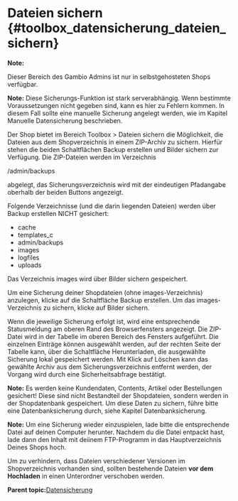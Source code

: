 # Dateien sichern {#toolbox_datensicherung_dateien_sichern}

**Note:**

Dieser Bereich des Gambio Admins ist nur in selbstgehosteten Shops verfügbar.

**Note:** Diese Sicherungs-Funktion ist stark serverabhängig. Wenn bestimmte Voraussetzungen nicht gegeben sind, kann es hier zu Fehlern kommen. In diesem Fall sollte eine manuelle Sicherung angelegt werden, wie im Kapitel Manuelle Datensicherung beschrieben.

Der Shop bietet im Bereich Toolbox \> Dateien sichern die Möglichkeit, die Dateien aus dem Shopverzeichnis in einem ZIP-Archiv zu sichern. Hierfür stehen die beiden Schaltflächen Backup erstellen und Bilder sichern zur Verfügung. Die ZIP-Dateien werden im Verzeichnis

/admin/backups

abgelegt, das Sicherungsverzeichnis wird mit der eindeutigen Pfadangabe oberhalb der beiden Buttons angezeigt.

Folgende Verzeichnisse \(und die darin liegenden Dateien\) werden über Backup erstellen NICHT gesichert:

-   cache
-   templates\_c
-   admin/backups
-   images
-   logfiles
-   uploads

Das Verzeichnis images wird über Bilder sichern gespeichert.

Um eine Sicherung deiner Shopdateien \(ohne images-Verzeichnis\) anzulegen, klicke auf die Schaltfläche Backup erstellen. Um das images-Verzeichnis zu sichern, klicke auf Bilder sichern.

Wenn die jeweilige Sicherung erfolgt ist, wird eine entsprechende Statusmeldung am oberen Rand des Browserfensters angezeigt. Die ZIP-Datei wird in der Tabelle im oberen Bereich des Fensters aufgeführt. Die einzelnen Einträge können ausgewählt werden, auf der rechten Seite der Tabelle kann, über die Schaltfläche Herunterladen, die ausgewählte Sicherung lokal gespeichert werden. Mit Klick auf Löschen kann das gewählte Archiv aus dem Sicherungsverzeichnis entfernt werden, der Vorgang wird durch eine Sicherheitsabfrage bestätigt.

**Note:** Es werden keine Kundendaten, Contents, Artikel oder Bestellungen gesichert! Diese sind nicht Bestandteil der Shopdateien, sondern werden in der Shopdatenbank gespeichert. Um diese Daten zu sichern, führe bitte eine Datenbanksicherung durch, siehe Kapitel Datenbanksicherung.

**Note:** Um eine Sicherung wieder einzuspielen, lade bitte die entsprechende Datei auf deinen Computer herunter. Nachdem du die Datei entpackt hast, lade dann den Inhalt mit deiinem FTP-Programm in das Hauptverzeichnis Deines Shops hoch.

Um zu verhindern, dass Dateien verschiedener Versionen im Shopverzeichnis vorhanden sind, sollten bestehende Dateien **vor dem Hochladen** in einen Unterordner verschoben werden.

**Parent topic:**[Datensicherung](9_4_Datensicherung.md)

